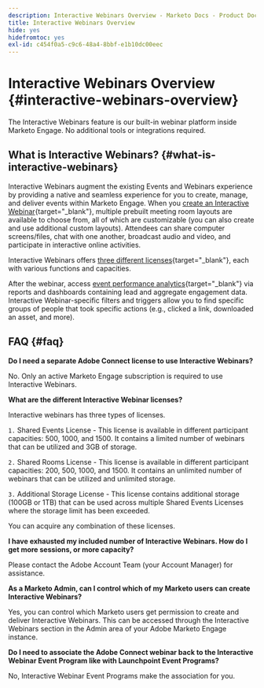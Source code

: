 ```yaml
---
description: Interactive Webinars Overview - Marketo Docs - Product Documentation
title: Interactive Webinars Overview
hide: yes
hidefromtoc: yes
exl-id: c454f0a5-c9c6-48a4-8bbf-e1b10dc00eec
---
```

# Interactive Webinars Overview {#interactive-webinars-overview}

The Interactive Webinars feature is our built-in webinar platform inside Marketo Engage. No additional tools or integrations required.

## What is Interactive Webinars? {#what-is-interactive-webinars}

Interactive Webinars augment the existing Events and Webinars experience by providing a native and seamless experience for you to create, manage, and deliver events within Marketo Engage. When you [create an Interactive Webinar](/help/marketo/product-docs/demand-generation/events/interactive-webinars/create-an-interactive-webinar.md){target="_blank"}, multiple prebuilt meeting room layouts are available to choose from, all of which are customizable (you can also create and use additional custom layouts). Attendees can share computer screens/files, chat with one another, broadcast audio and video, and participate in interactive online activities.

Interactive Webinars offers [three different licenses](/help/marketo/product-docs/demand-generation/events/interactive-webinars/user-and-license-management.md){target="_blank"}, each with various functions and capacities.

After the webinar, access [event performance analytics](/help/marketo/product-docs/demand-generation/events/interactive-webinars/event-workflows.md){target="_blank"} via reports and dashboards containing lead and aggregate engagement data. Interactive Webinar-specific filters and triggers allow you to find specific groups of people that took specific actions (e.g., clicked a link, downloaded an asset, and more).

## FAQ {#faq}

**Do I need a separate Adobe Connect license to use Interactive Webinars?**

No. Only an active Marketo Engage subscription is required to use Interactive Webinars.

**What are the different Interactive Webinar licenses?**

Interactive webinars has three types of licenses.

`1.` Shared Events License - This license is available in different participant capacities: 500, 1000, and 1500. It contains a limited number of webinars that can be utilized and 3GB of storage.

`2.` Shared Rooms License - This license is available in different participant capacities: 200, 500, 1000, and 1500. It contains an unlimited number of webinars that can be utilized and unlimited storage.

`3.` Additional Storage License - This license contains additional storage (100GB or 1TB) that can be used across multiple Shared Events Licenses where the storage limit has been exceeded.

You can acquire any combination of these licenses.

**I have exhausted my included number of Interactive Webinars. How do I get more sessions, or more capacity?**

Please contact the Adobe Account Team (your Account Manager) for assistance.

**As a Marketo Admin, can I control which of my Marketo users can create Interactive Webinars?**

Yes, you can control which Marketo users get permission to create and deliver Interactive Webinars. This can be accessed through the Interactive Webinars section in the Admin area of your Adobe Marketo Engage instance.

**Do I need to associate the Adobe Connect webinar back to the Interactive Webinar Event Program like with Launchpoint Event Programs?**

No, Interactive Webinar Event Programs make the association for you.
